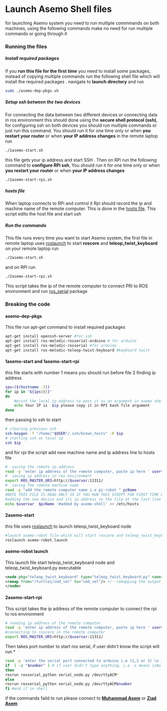 # Launch Asemo Shell files
for launching Asemo system you need to run multiple commmands on both machines, using the following commands make no need for run multiple commands or going through it

### Running the files
##### Install required packages
If you **run this file for the first time** you need to install some packages, instead of copying multiple commands run the following shell file which will install the required packages .
navigate to **launch directory** and run 
```sh
sudo ./asemo-dep-pkgs.sh
```

##### Setup ssh between the two devices
For connecting the data between two different devices or connecting data in ros environment this should done using the **secure shell protocol (ssh)**, for configuring ssh on both devices you should run multiple commands or just run this command. You should run it for one time only or when **you restart your router** or when **your IP address changes**
in the remote laptop run
```sh
./1asemo-start.sh
```
this file gets your ip address and start SSH .
Then on RPi run the following command to **configure RPi ssh**, You should run it for one time only or when **you restart your router** or when **your IP address changes**
```sh
./1asemo-start-rpi.sh
```
##### hosts file
When laptop connects to RPi and control it Rpi should record the ip and machine name of the remote computer. This is done in  the [hosts file](https://vitux.com/linux-hosts-file/). This script edits the host file and start ssh
##### Run the commands
This file runs every time you want to start Asemo system, the first file in remote laptop uses [roslaunch](http://wiki.ros.org/roslaunch) to start **roscore** and **teleop_twist_keyboard**
on your remote laptop run
```sh
./2asemo-start.sh
```

and on RPI run

```sh
./2asemo-start-rpi.sh
```
This script takes the ip of the remote computer to connect PRI to ROS environment and run [ros_serial](http://wiki.ros.org/rosserial)  package

### Breaking the code
#### asemo-dep-pkgs
This file run apt-get command to install required packages
```sh
apt-get install openssh-server #for ssh
apt-get install ros-melodic-rosserial-arduino # for arduino
apt-get install ros-melodic-rosserial #for arduino
apt-get install ros-melodic-teleop-twist-keyboard #keyboard twist
```

#### 1asemo-start and 1asemo-start-rpi
this file starts with number 1 means you should run before file 2
finding ip address 
```sh
ips=($(hostname -I))
for ip in "${ips[@]}"
do
    #print the local ip address to pass it as an argument in asemo shell file in RPi
    echo Your IP is  $ip please copy it in RPI bash file argument 
done
```
then passing to ssh to start
```sh
# clearing previous ssh
ssh-keygen -f "/home/"$USER"/.ssh/known_hosts" -R $ip
# starting ssh on local ip
ssh $ip
```

and for rpi the script add new machine name and ip address line to hosts file
```sh
#  saving the remote ip address
read -p 'enter ip address of the remote computer, paste ip here ' uservar
#  saving ip address in ros environment
export ROS_MASTER_URI=http://$uservar:11311/
#  saving the remote machine name
read -p "add the remote computer name i.e pi-robot " pcName
#NOTE THIS FILE IS READ ONLY SO IF YOU RUN THIS SCRIPT FOR FIRST TIME USE $ sudo chmod 775 /etc/hosts
#adding the new device and its ip address to the file at the last line
echo $uservar  $pcName '#added by asemo-shell' >> /etc/hosts
```
#### 2asemo-start
this file uses [roslaunch](http://wiki.ros.org/roslaunch) to launch teleop_twist_keyboard node
```sh
#launch asemo-robot file which will start roscore and teleop_twist_keyboard node
roslaunch asemo-robot.launch
```
#### asemo-robot launch
This launch file start teleop_twist_keyboard node and teleop_twist_keyboard.py executable
```xml
<node pkg="teleop_twist_keyboard" type="teleop_twist_keyboard.py" name="teleop_twist_keyboard" >
<remap from="/turtle1/cmd_vel" to="cmd_vel"/> <!--remapping the output of the twist_keyboard node to cmd_vel topic-->
</node>
```
#### 2asemo-start-rpi
This script takes the ip address of the remote computer to connect the rpi to ros environment
```sh
# reading ip address of the remote computer
read -p 'enter ip address of the remote computer, paste ip here ' uservar
#connecting to roscore in the remote computer
export ROS_MASTER_URI=http://$uservar:11311/
```
Then takes port number to start ros serial, if user didn't know the script will run *
```sh
read -p 'enter the serial port connected to arduino i.e (1,2 or 3) \n if you dont know remove all cables and let arduino serial cable only and type * '  number
if  [ -z "$number" ] # if user didn't type anything, i.e -z means isNull()
then
rosrun rosserial_python serial_node.py /dev/ttyACM*
else
rosrun rosserial_python serial_node.py /dev/ttyACM$number
fi #end if in shell
```

if the commands faild to run please connect to **[Muhammad Asem](https://github.com/Muhammad-asem)** or **[Ziad Asem](https://github.com/ziadasem)**

